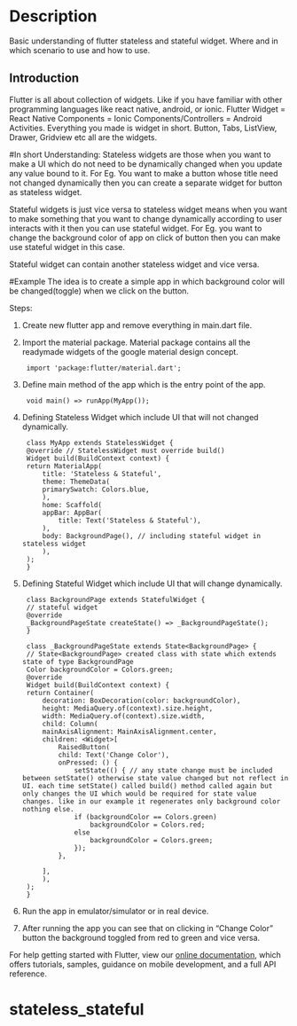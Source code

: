 # Description

Basic understanding of flutter stateless and stateful widget. Where and in which scenario to use and how to use.

## Introduction

Flutter is all about collection of widgets. Like if you have familiar with other programming languages like react native, android, or ionic.
Flutter Widget = React Native Components = Ionic Components/Controllers = Android Activities. Everything you made is widget in short.
Button, Tabs, ListView, Drawer, Gridview etc all are the widgets.

#In short Understanding:
Stateless widgets are those when you want to make a UI which do not need to be dynamically changed when you update any value bound to it.
For Eg. You want to make a button whose title need not changed dynamically then you can create a separate widget for button as stateless widget.

Stateful widgets is just vice versa to stateless widget means when you want to make something that you want to change dynamically according to user interacts with it then you can use stateful widget.
For Eg. you want to change the background color of app on click of button then you can make use stateful widget in this case.

Stateful widget can contain another stateless widget and vice versa.

#Example
The idea is to create a simple app in which background color will be changed(toggle) when we click on the button.

Steps:

1. Create new flutter app and remove everything in main.dart file.

2. Import the material package. Material package contains all the readymade widgets of the google material design concept.
	
        import 'package:flutter/material.dart';

3. Define main method of the app which is the entry point of the app.
	
        void main() => runApp(MyApp());

4. Defining Stateless Widget which include UI that will not changed dynamically.

        class MyApp extends StatelessWidget {
        @override // StatelessWidget must override build()
        Widget build(BuildContext context) {
        return MaterialApp(
            title: 'Stateless & Stateful',
            theme: ThemeData(
            primarySwatch: Colors.blue,
            ),
            home: Scaffold(
            appBar: AppBar(
                title: Text('Stateless & Stateful'),
            ),
            body: BackgroundPage(), // including stateful widget in stateless widget
            ),
        ); 
        }

5. Defining Stateful Widget which include UI that will change dynamically.

        class BackgroundPage extends StatefulWidget {
        // stateful widget
        @override
        _BackgroundPageState createState() => _BackgroundPageState();
        }

        class _BackgroundPageState extends State<BackgroundPage> {
        // State<BackgroundPage> created class with state which extends state of type BackgroundPage
        Color backgroundColor = Colors.green;
        @override
        Widget build(BuildContext context) {
        return Container(
            decoration: BoxDecoration(color: backgroundColor),
            height: MediaQuery.of(context).size.height,
            width: MediaQuery.of(context).size.width,
            child: Column(
            mainAxisAlignment: MainAxisAlignment.center,
            children: <Widget>[
                RaisedButton(
                child: Text('Change Color'),
                onPressed: () {
                    setState(() { // any state change must be included between setState() otherwise state value changed but not reflect in UI. each time setState() called build() method called again but only changes the UI which would be required for state value changes. like in our example it regenerates only background color nothing else.
                    if (backgroundColor == Colors.green)
                        backgroundColor = Colors.red;
                    else
                        backgroundColor = Colors.green;
                    });
                },
                
            ],
            ),
        ); 
        }

6. Run the app in emulator/simulator or in real device.
7. After running the app you can see that  on clicking in “Change Color” button the background toggled from red to green and vice versa.


For help getting started with Flutter, view our 
[online documentation](https://flutter.dev/docs), which offers tutorials, 
samples, guidance on mobile development, and a full API reference.
# stateless_stateful
